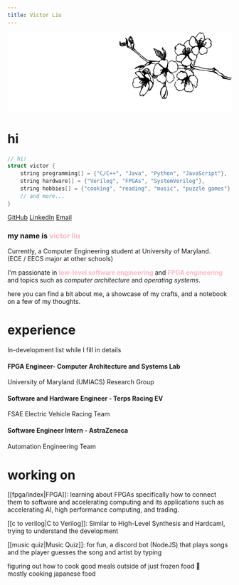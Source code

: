 ```yaml
---
title: Victor Liu
---
```

<img src="./branch.png" width="700" height="180">

# hi

```cpp
// hi!
struct victor {
	string programming[] = {"C/C++", "Java", "Python", "JavaScript"},
	string hardware[] = {"Verilog", "FPGAs", "SystemVerilog"},
	string hobbies[] = {"cooking", "reading", "music", "puzzle games"}
	// and more...
}
```

[GitHub](https://github.com/notvictorl) [LinkedIn](https://linkedin.com/in/victorliu2) [Email](mailto:victorliu2@protonmail.com)

<h3>my name is <span style="color:#ffb7c5">victor liu</span></h3>

Currently, a Computer Engineering student at University of Maryland.  
(ECE / EECS major at other schools)

I'm passionate in <span style="color:#ffb7c5"><b>low-level software engineering</b></span> and <span style="color:#ffb7c5"><b>FPGA engineering</b></span>  
and topics such as <span class="bw"><i>computer architecture</i></span> and <span class="bw"><i>operating systems</i></span>.

here you can find a bit about me, a showcase of my crafts, and a notebook on a few of my thoughts.

# experience

In-development list while I fill in details
#### FPGA Engineer- Computer Architecture and Systems Lab
University of Maryland (UMIACS) Research Group
#### Software and Hardware Engineer - Terps Racing EV
FSAE Electric Vehicle Racing Team
#### Software Engineer Intern - AstraZeneca
Automation Engineering Team

# working on

[[fpga/index|FPGA]]: learning about FPGAs specifically how to connect them to software and accelerating computing and its applications such as accelerating AI, high performance computing, and trading.

[[c to verilog|C to Verilog]]: Similar to High-Level Synthesis and Hardcaml, trying to understand the development 

[[music quiz|Music Quiz]]: for fun, a discord bot (NodeJS) that plays songs and the player guesses the song and artist by typing

figuring out how to cook good meals outside of just frozen food 🍳  
mostly cooking japanese food